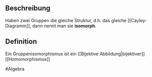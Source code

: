 ## Beschreibung
Haben zwei Gruppen die gleiche Struktur, d.h. das gleiche [[Cayley-Diagramm]], dann nennt man sie **isomorph**.

## Definition
Ein Gruppenisomorphismus ist ein [[Bijektive Abbildung|bijektiver]] [[Homomorphismus]]

#Algebra 